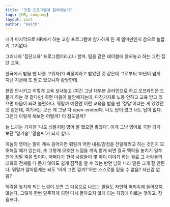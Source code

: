 ```yaml
---
title: "코칭 프로그램에 참여해보기"
tags: [HR, company]
layout: post
author: "Keith"
---
```


내가 마지막으로 HR에서 하는 코칭 프로그램에 참가하게 된 게 얼마만인지 참으로 놀랍기 그지없다.

그러니까 '집단교육' 프로그램이라고나 할까. 팀을 같은 테이블에 앉혀놓고 하는 그런 집단 교육.

한국에서 받을 땐 나름 고위자(?) 과정이라고 받았던 것 같은데 그로부터 10년이 넘게 지난 지금에 또 받고 있으니까 황당한데.

현업 안시키고 이렇게 교육 보내놓고 (여긴 그냥 대부분 온라인으로 하고 오프라인은 드물게 하는 것 같다만) 하면 마음이 불안해지는데, 마찬가지로 노동 안하고 교육 받고 있으면 마음이 되려 불편하다. 뭐랄까 예전엔 이런 교육을 받을 땐 '정답'이라는 게 있었던 것 같은데, 여기서는 모든 게 그냥 다 open-ended다. 나도 답이 없고 너도 답이 없다. 그런데 이렇게 해보면 어떨까? 이 정도일까?

늘 느끼는 거지만 '나도 늬들처럼 영어 잘 했으면 좋겠다'. 이게 그냥 영어로 국한 되기 보단 '말기술' '말솜씨'가 되지 싶다. 

이놈의 영어는 말이 계속 길어지면 뭐랄까 어떤 내용/감정을 전달하려고 하는 것인지 모호해질 때가 있는데, 또 그렇게 모호한 느낌을 계속 받게 되면 결국 맥락을 놓치기 일쑤인데 정말 죽을 맛이다. 어쩌다가 한국 사람들이 몇 마디 이야기 하는 걸로 그 사람들의 대화의 전체를 다 듣지 않아도 쉽게 짐작을 할 수 있는 반면 남의 나라 말은 그게 잘 안된다. 뭐랄까 알아듣게는 되도 '이게 그런 걸까?'하는 스스로를 믿을 수 없음? 자신감 없음?

맥락을 놓치게 되는 느낌이 오면 그 다음으로 나오는 말들도 자연히 머리속에 들어오지 않는다. 그렇게 한번 탈주하게 되면 다시 돌아오지 않게 되는 지경에 이르는 것이고. 참 슬프다.

